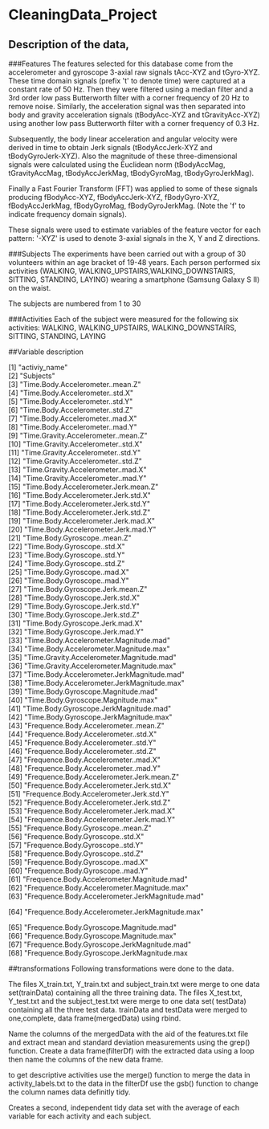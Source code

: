 CleaningData_Project
====================
##  Description of the data,

###Features
The features selected for this database come from the accelerometer and gyroscope 3-axial raw signals tAcc-XYZ and tGyro-XYZ. These time domain signals (prefix 't' to denote time) were captured at a constant rate of 50 Hz. Then they were filtered using a median filter and a 3rd order low pass Butterworth filter with a corner frequency of 20 Hz to remove noise. Similarly, the acceleration signal was then separated into body and gravity acceleration signals (tBodyAcc-XYZ and tGravityAcc-XYZ) using another low pass Butterworth filter with a corner frequency of 0.3 Hz. 

Subsequently, the body linear acceleration and angular velocity were derived in time to obtain Jerk signals (tBodyAccJerk-XYZ and tBodyGyroJerk-XYZ). Also the magnitude of these three-dimensional signals were calculated using the Euclidean norm (tBodyAccMag, tGravityAccMag, tBodyAccJerkMag, tBodyGyroMag, tBodyGyroJerkMag). 

Finally a Fast Fourier Transform (FFT) was applied to some of these signals producing fBodyAcc-XYZ, fBodyAccJerk-XYZ, fBodyGyro-XYZ, fBodyAccJerkMag, fBodyGyroMag, fBodyGyroJerkMag. (Note the 'f' to indicate frequency domain signals). 

These signals were used to estimate variables of the feature vector for each pattern:  '-XYZ' is used to denote 3-axial signals in the X, Y and Z directions.


###Subjects
The experiments have been carried out with a group of 30 volunteers within an age bracket of 19-48 years. Each person performed six activities (WALKING, WALKING_UPSTAIRS,WALKING_DOWNSTAIRS, SITTING, STANDING, LAYING) wearing a smartphone (Samsung Galaxy S II) on the waist.

The subjects are numbered from 1 to 30

###Activities
Each of the subject were measured for the following six activities:
  WALKING,
  WALKING_UPSTAIRS, 
  WALKING_DOWNSTAIRS,
  SITTING, 
  STANDING,
  LAYING
 
##Variable description 

   [1] "activiy_name"                                  
   [2] "Subjects"                                      
   [3] "Time.Body.Accelerometer..mean.Z"               
   [4] "Time.Body.Accelerometer..std.X"                
   [5] "Time.Body.Accelerometer..std.Y"                
   [6] "Time.Body.Accelerometer..std.Z"                
   [7] "Time.Body.Accelerometer..mad.X"                
   [8] "Time.Body.Accelerometer..mad.Y"                
   [9] "Time.Gravity.Accelerometer..mean.Z"            
  [10] "Time.Gravity.Accelerometer..std.X"             
  [11] "Time.Gravity.Accelerometer..std.Y"             
  [12] "Time.Gravity.Accelerometer..std.Z"             
  [13] "Time.Gravity.Accelerometer..mad.X"             
  [14] "Time.Gravity.Accelerometer..mad.Y"             
  [15] "Time.Body.Accelerometer.Jerk.mean.Z"           
  [16] "Time.Body.Accelerometer.Jerk.std.X"            
  [17] "Time.Body.Accelerometer.Jerk.std.Y"            
  [18] "Time.Body.Accelerometer.Jerk.std.Z"            
  [19] "Time.Body.Accelerometer.Jerk.mad.X"            
  [20] "Time.Body.Accelerometer.Jerk.mad.Y"            
  [21] "Time.Body.Gyroscope..mean.Z"                   
  [22] "Time.Body.Gyroscope..std.X"                    
  [23] "Time.Body.Gyroscope..std.Y"                    
  [24] "Time.Body.Gyroscope..std.Z"                    
  [25] "Time.Body.Gyroscope..mad.X"                    
  [26] "Time.Body.Gyroscope..mad.Y"                    
  [27] "Time.Body.Gyroscope.Jerk.mean.Z"               
  [28] "Time.Body.Gyroscope.Jerk.std.X"                
  [29] "Time.Body.Gyroscope.Jerk.std.Y"                
  [30] "Time.Body.Gyroscope.Jerk.std.Z"                
  [31] "Time.Body.Gyroscope.Jerk.mad.X"                
  [32] "Time.Body.Gyroscope.Jerk.mad.Y"                
  [33] "Time.Body.Accelerometer.Magnitude.mad"         
  [34] "Time.Body.Accelerometer.Magnitude.max"         
  [35] "Time.Gravity.Accelerometer.Magnitude.mad"      
  [36] "Time.Gravity.Accelerometer.Magnitude.max"      
  [37] "Time.Body.Accelerometer.JerkMagnitude.mad"     
  [38] "Time.Body.Accelerometer.JerkMagnitude.max"     
  [39] "Time.Body.Gyroscope.Magnitude.mad"             
  [40] "Time.Body.Gyroscope.Magnitude.max"             
  [41] "Time.Body.Gyroscope.JerkMagnitude.mad"         
  [42] "Time.Body.Gyroscope.JerkMagnitude.max"         
  [43] "Frequence.Body.Accelerometer..mean.Z"          
  [44] "Frequence.Body.Accelerometer..std.X"           
  [45] "Frequence.Body.Accelerometer..std.Y"           
  [46] "Frequence.Body.Accelerometer..std.Z"           
  [47] "Frequence.Body.Accelerometer..mad.X"           
  [48] "Frequence.Body.Accelerometer..mad.Y"           
  [49] "Frequence.Body.Accelerometer.Jerk.mean.Z"      
  [50] "Frequence.Body.Accelerometer.Jerk.std.X"       
  [51] "Frequence.Body.Accelerometer.Jerk.std.Y"       
  [52] "Frequence.Body.Accelerometer.Jerk.std.Z"       
  [53] "Frequence.Body.Accelerometer.Jerk.mad.X"       
  [54] "Frequence.Body.Accelerometer.Jerk.mad.Y"       
  [55] "Frequence.Body.Gyroscope..mean.Z"              
  [56] "Frequence.Body.Gyroscope..std.X"               
  [57] "Frequence.Body.Gyroscope..std.Y"               
  [58] "Frequence.Body.Gyroscope..std.Z"               
  [59] "Frequence.Body.Gyroscope..mad.X"               
  [60] "Frequence.Body.Gyroscope..mad.Y"               
  [61] "Frequence.Body.Accelerometer.Magnitude.mad"    
  [62] "Frequence.Body.Accelerometer.Magnitude.max"    
  [63] "Frequence.Body.Accelerometer.JerkMagnitude.mad"
  
  [64] "Frequence.Body.Accelerometer.JerkMagnitude.max"
  
  [65] "Frequence.Body.Gyroscope.Magnitude.mad"        
  [66] "Frequence.Body.Gyroscope.Magnitude.max"        
  [67] "Frequence.Body.Gyroscope.JerkMagnitude.mad"    
  [68] "Frequence.Body.Gyroscope.JerkMagnitude.max


##transformations
Following transformations were done to the data.

 The files X\_train.txt, Y\_train.txt and subject\_train.txt were merge  to one data set(trainData) containing all the three training data. 
 The files X\_test.txt,  Y\_test.txt and the subject\_test.txt were merge to one data set( testData) containing all the three test data. 
trainData and testData were merged to one,complete, data frame(mergedData) using rbind.

 Name the columns of the mergedData with the aid of the features.txt file and extract  mean and standard deviation measurements using the grep() function. Create a data frame(filterDf) with the extracted data  using a loop then name the columns of the new data frame.
 
 to get descriptive activities  use the merge() function to merge the data in activity_labels.txt to the data in the filterDf 
 use the gsb() function to change the column names  data definitly tidy.
 
 Creates a second, independent tidy data set with the average of each variable for each activity and each subject. 
 
